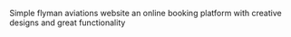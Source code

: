 Simple flyman aviations website an online booking platform with creative designs and great functionality  

<!---
dhruv9pegasus/dhruv9pegasus is a ✨ special ✨ repository because its `README.md` (this file) appears on your GitHub profile.
You can click the Preview link to take a look at your changes.
--->
